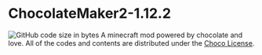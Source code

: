 # ChocolateMaker2-1.12.2

![GitHub code size in bytes](https://img.shields.io/github/languages/code-size/KelsAstell/ChocolateMaker2-1.12.2?style=flat-square)
A minecraft mod powered by chocolate and love.
All of the codes and contents are distributed under the [Choco License](https://emowolf.fun/choco).
